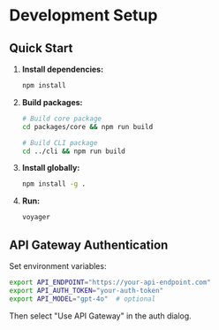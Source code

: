 # Development Setup

## Quick Start

1. **Install dependencies:**

   ```bash
   npm install
   ```

2. **Build packages:**

   ```bash
   # Build core package
   cd packages/core && npm run build

   # Build CLI package
   cd ../cli && npm run build
   ```

3. **Install globally:**

   ```bash
   npm install -g .
   ```

4. **Run:**
   ```bash
   voyager
   ```

## API Gateway Authentication

Set environment variables:

```bash
export API_ENDPOINT="https://your-api-endpoint.com"
export API_AUTH_TOKEN="your-auth-token"
export API_MODEL="gpt-4o"  # optional
```

Then select "Use API Gateway" in the auth dialog.

